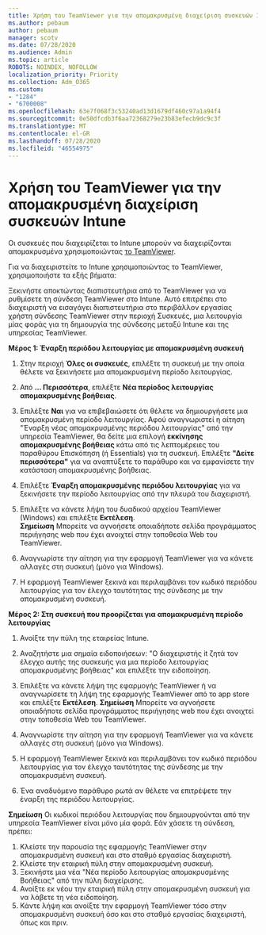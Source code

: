 ```yaml
---
title: Χρήση του TeamViewer για την απομακρυσμένη διαχείριση συσκευών Intune
ms.author: pebaum
author: pebaum
manager: scotv
ms.date: 07/28/2020
ms.audience: Admin
ms.topic: article
ROBOTS: NOINDEX, NOFOLLOW
localization_priority: Priority
ms.collection: Adm_O365
ms.custom:
- "1284"
- "6700008"
ms.openlocfilehash: 63e7f068f3c53240ad13d1679df460c97a1a94f4
ms.sourcegitcommit: 0e50dfcdb3f6aa72368279e23b83efecb9dc9c3f
ms.translationtype: MT
ms.contentlocale: el-GR
ms.lasthandoff: 07/28/2020
ms.locfileid: "46554975"
---
```

# <a name="use-teamviewer-to-remotely-administer-intune-devices"></a>Χρήση του TeamViewer για την απομακρυσμένη διαχείριση συσκευών Intune

Οι συσκευές που διαχειρίζεται το Intune μπορούν να διαχειρίζονται απομακρυσμένα χρησιμοποιώντας [το TeamViewer](https://www.teamviewer.com/).

Για να διαχειριστείτε το Intune χρησιμοποιώντας το TeamViewer, χρησιμοποιήστε τα εξής βήματα: 

Ξεκινήστε αποκτώντας διαπιστευτήρια από το TeamViewer για να ρυθμίσετε τη σύνδεση TeamViewer στο Intune. Αυτό επιτρέπει στο διαχειριστή να εισαγάγει διαπιστευτήρια στο περιβάλλον εργασίας χρήστη σύνδεσης TeamViewer στην περιοχή Συσκευές, μια λειτουργία μίας φοράς για τη δημιουργία της σύνδεσης μεταξύ Intune και της υπηρεσίας TeamViewer.

**Μέρος 1: Έναρξη περιόδου λειτουργίας με απομακρυσμένη συσκευή**

1. Στην περιοχή **Όλες οι συσκευές**, επιλέξτε τη συσκευή με την οποία θέλετε να ξεκινήσετε μια απομακρυσμένη περίοδο λειτουργίας.
2. Από **... Περισσότερα**, επιλέξτε **Νέα περίοδος λειτουργίας απομακρυσμένης βοήθειας**.
3. Επιλέξτε **Ναι** για να επιβεβαιώσετε ότι θέλετε να δημιουργήσετε μια απομακρυσμένη περίοδο λειτουργίας.
    Αφού αναγνωριστεί η αίτηση "Έναρξη νέας απομακρυσμένης περιόδου λειτουργίας" από την υπηρεσία TeamViewer, θα δείτε μια επιλογή **εκκίνησης απομακρυσμένης βοήθειας** κάτω από τις λεπτομέρειες του παραθύρου Επισκόπηση (ή Essentials) για τη συσκευή. Επιλέξτε **"Δείτε περισσότερα"** για να αναπτύξετε το παράθυρο και να εμφανίσετε την κατάσταση απομακρυσμένης βοήθειας.
4. Επιλέξτε **Έναρξη απομακρυσμένης περιόδου λειτουργίας** για να ξεκινήσετε την περίοδο λειτουργίας από την πλευρά του διαχειριστή.
5. Επιλέξτε να κάνετε λήψη του δυαδικού αρχείου TeamViewer (Windows) και επιλέξτε **Εκτέλεση**.<br/>
    **Σημείωση** Μπορείτε να αγνοήσετε οποιαδήποτε σελίδα προγράμματος περιήγησης web που έχει ανοιχτεί στην τοποθεσία Web του TeamViewer.

6. Αναγνωρίστε την αίτηση για την εφαρμογή TeamViewer για να κάνετε αλλαγές στη συσκευή (μόνο για Windows).
7. Η εφαρμογή TeamViewer ξεκινά και περιλαμβάνει τον κωδικό περιόδου λειτουργίας για τον έλεγχο ταυτότητας της σύνδεσης με την απομακρυσμένη συσκευή.

**Μέρος 2: Στη συσκευή που προορίζεται για απομακρυσμένη περίοδο λειτουργίας**

1. Ανοίξτε την πύλη της εταιρείας Intune.
2. Αναζητήστε μια σημαία ειδοποιήσεων: "Ο διαχειριστής it ζητά τον έλεγχο αυτής της συσκευής για μια περίοδο λειτουργίας απομακρυσμένης βοήθειας" και επιλέξτε την ειδοποίηση.
3. Επιλέξτε να κάνετε λήψη της εφαρμογής TeamViewer ή να αναγνωρίσετε τη λήψη της εφαρμογής TeamViewer από το app store και επιλέξτε **Εκτέλεση**.
    **Σημείωση** Μπορείτε να αγνοήσετε οποιαδήποτε σελίδα προγράμματος περιήγησης web που έχει ανοιχτεί στην τοποθεσία Web του TeamViewer.

4. Αναγνωρίστε την αίτηση για την εφαρμογή TeamViewer για να κάνετε αλλαγές στη συσκευή (μόνο για Windows).
5. Η εφαρμογή TeamViewer ξεκινά και περιλαμβάνει τον κωδικό περιόδου λειτουργίας για τον έλεγχο ταυτότητας της σύνδεσης με την απομακρυσμένη συσκευή.
6. Ένα αναδυόμενο παράθυρο ρωτά αν θέλετε να επιτρέψετε την έναρξη της περιόδου λειτουργίας.

**Σημείωση** Οι κωδικοί περιόδου λειτουργίας που δημιουργούνται από την υπηρεσία TeamViewer είναι μόνο μία φορά. Εάν χάσετε τη σύνδεση, πρέπει:

1. Κλείστε την παρουσία της εφαρμογής TeamViewer στην απομακρυσμένη συσκευή και στο σταθμό εργασίας διαχειριστή.
2. Κλείστε την εταιρική πύλη στην απομακρυσμένη συσκευή.
3. Ξεκινήστε μια νέα "Νέα περίοδο λειτουργίας απομακρυσμένης Βοήθειας" από την πύλη διαχείρισης.
4. Ανοίξτε εκ νέου την εταιρική πύλη στην απομακρυσμένη συσκευή για να λάβετε τη νέα ειδοποίηση.
5. Κάντε λήψη και ανοίξτε την εφαρμογή TeamViewer τόσο στην απομακρυσμένη συσκευή όσο και στο σταθμό εργασίας διαχειριστή, όπως και πριν.